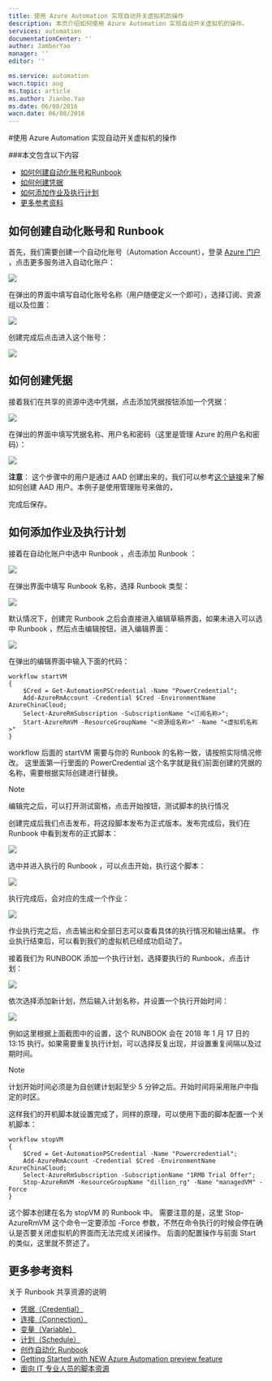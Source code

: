 ```yaml
---
title: 使用 Azure Automation 实现自动开关虚拟机的操作
description: 本页介绍如何使用 Azure Automation 实现自动开关虚拟机的操作。
services: automation
documentationCenter: ''
author: JamborYao
manager: ''
editor: ''

ms.service: automation
wacn.topic: aog
ms.topic: article
ms.author: Jianbo.Yao
ms.date: 06/08/2016
wacn.date: 06/08/2016
---
```


#使用 Azure Automation 实现自动开关虚拟机的操作

###本文包含以下内容

- [如何创建自动化账号和Runbook](#create)
- [如何创建凭据](#certification)
- [如何添加作业及执行计划](#scheduler)
- [更多参考资料](#resource)

## <a id="create"></a>如何创建自动化账号和 Runbook

首先，我们需要创建一个自动化账号（Automation Account），登录 [Azure 门户](https://portal.azure.cn) ，点击更多服务进入自动化账户：

![](./media/aog-automation-how-to-turn-on-off-vm/create_automation_account.PNG) 

在弹出的界面中填写自动化账号名称（用户随便定义一个即可），选择订阅、资源组以及位置：

![](./media/aog-automation-how-to-turn-on-off-vm/add_automation_account.PNG) 

创建完成后点击进入这个账号：

![](./media/aog-automation-how-to-turn-on-off-vm/entry_automation.PNG) 

## <a id="certification"></a>如何创建凭据

接着我们在共享的资源中选中凭据，点击添加凭据按钮添加一个凭据：

![](./media/aog-automation-how-to-turn-on-off-vm/entry_autoCredential.PNG) 

在弹出的界面中填写凭据名称、用户名和密码（这里是管理 Azure 的用户名和密码）：

![](./media/aog-automation-how-to-turn-on-off-vm/add_credential.PNG)  

**注意**： 这个步骤中的用户是通过 AAD 创建出来的，我们可以参考[这个链接](/active-directory/active-directory-create-users)来了解如何创建 AAD 用户。本例子是使用管理账号来做的， 

完成后保存。

## <a id="scheduler"></a>如何添加作业及执行计划

接着在自动化账户中选中 Runbook ，点击添加 Runbook ：

![](./media/aog-automation-how-to-turn-on-off-vm/entry_runbook.PNG)

在弹出界面中填写 Runbook 名称，选择 Runbook 类型：

![](./media/aog-automation-how-to-turn-on-off-vm/add_runbook.PNG)

默认情况下，创建完 Runbook 之后会直接进入编辑草稿界面，如果未进入可以选中 Runbook ，然后点击编辑按钮，进入编辑界面：

![](./media/aog-automation-how-to-turn-on-off-vm/edit_runbook.PNG)

在弹出的编辑界面中输入下面的代码：

```
workflow startVM
{
    $Cred = Get-AutomationPSCredential -Name "PowerCredential"; 
    Add-AzureRmAccount -Credential $Cred -EnvironmentName AzureChinaCloud;
    Select-AzureRmSubscription -SubscriptionName "<订阅名称>";
    Start-AzureRmVM -ResourceGroupName "<资源组名称>" -Name "<虚拟机名称>" 
}
```

workflow 后面的 startVM 需要与你的 Runbook 的名称一致，请按照实际情况修改。
这里面第一行里面的 PowerCredential 这个名字就是我们前面创建的凭据的名称，需要根据实际创建进行替换。

> [!Note]
> 编辑完之后，可以打开测试窗格，点击开始按钮，测试脚本的执行情况

创建完成后我们点击发布，将这段脚本发布为正式版本。发布完成后，我们在 Runbook 中看到发布的正式脚本：

![](./media/aog-automation-how-to-turn-on-off-vm/check_status.PNG)

选中并进入执行的 Runbook ，可以点击开始，执行这个脚本：

![](./media/aog-automation-how-to-turn-on-off-vm/start_runbook.PNG)

执行完成后，会对应的生成一个作业：

![](./media/aog-automation-how-to-turn-on-off-vm/check_result.PNG)

作业执行完之后，点击输出和全部日志可以查看具体的执行情况和输出结果。
作业执行结束后，可以看到我们的虚拟机已经成功启动了。

接着我们为 RUNBOOK 添加一个执行计划，选择要执行的 Runbook，点击计划：

![](./media/aog-automation-how-to-turn-on-off-vm/create_shedule.PNG)

依次选择添加新计划，然后输入计划名称，并设置一个执行开始时间：

![](./media/aog-automation-how-to-turn-on-off-vm/create_shedule2.PNG)

例如这里根据上面截图中的设置，这个 RUNBOOK 会在 2018 年 1 月 17 日的 13:15 执行。如果需要重复执行计划，可以选择反复出现，并设置重复间隔以及过期时间。

> [!Note]
> 计划开始时间必须是为自创建计划起至少 5 分钟之后。开始时间将采用账户中指定的时区。

这样我们的开机脚本就设置完成了，同样的原理，可以使用下面的脚本配置一个关机脚本：

```
workflow stopVM
{
    $Cred = Get-AutomationPSCredential -Name "Powercredential"; 
    Add-AzureRmAccount -Credential $Cred -EnvironmentName AzureChinaCloud;
    Select-AzureRmSubscription -SubscriptionName "1RMB Trial Offer";
    Stop-AzureRmVM -ResourceGroupName "dillion_rg" -Name "managedVM" -Force
}
```

这个脚本创建在名为 stopVM 的 Runbook 中。
需要注意的是，这里 Stop-AzureRmVM 这个命令一定要添加 -Force 参数，不然在命令执行的时候会停在确认是否要关闭虚拟机的界面而无法完成关闭操作。
后面的配置操作与前面 Start 的类似，这里就不赘述了。

## <a id="resource"></a>更多参考资料

关于 Runbook 共享资源的说明

- [凭据（Credential）](https://technet.microsoft.com/zh-cn/library/dn919926.aspx)
- [连接（Connection）](https://technet.microsoft.com/zh-cn/library/dn919922.aspx)
- [变量（Variable）](https://technet.microsoft.com/zh-cn/library/dn919925.aspx)
- [计划（Schedule）](https://technet.microsoft.com/zh-cn/library/dn919914.aspx)
- [创作自动化 Runbook](https://technet.microsoft.com/zh-cn/library/dn469262.aspx)
- [Getting Started with NEW Azure Automation preview feature](http://blogs.technet.com/b/keithmayer/archive/2014/04/04/step-by-step-getting-started-with-windows-azure-automation.aspx)
- [面向 IT 专业人员的脚本资源](https://gallery.technet.microsoft.com/scriptcenter/site/search?f%5B0%5D.Type=User&f%5B0%5D.Value=SC%20Automation%20Product%20Team&f%5B0%5D.Text=SC%20Automation%20Product%20Team&f%5B1%5D.Type=RootCategory&f%5B1%5D.Value=WindowsAzure&f%5B1%5D.Text=Windows%20Azure)